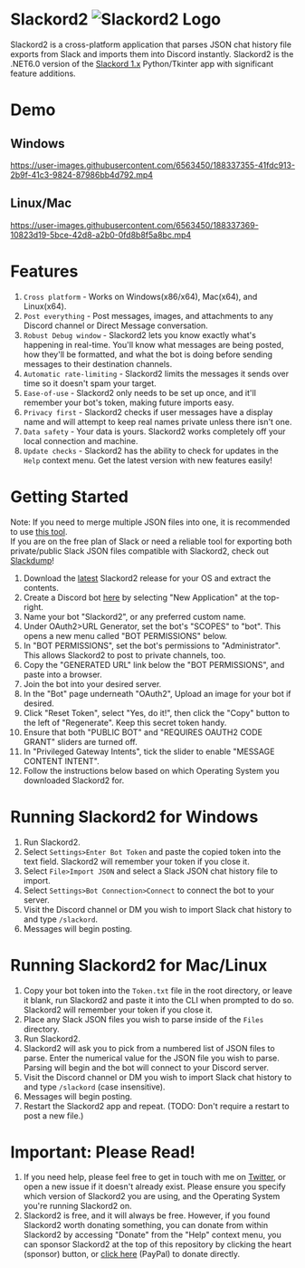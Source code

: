 # Slackord2 ![Slackord2 Logo](https://i.imgur.com/PyVjqzL.png)

Slackord2 is a cross-platform application that parses JSON chat history file exports from Slack and imports them into Discord instantly.
Slackord2 is the .NET6.0 version of the [Slackord 1.x](https://github.com/thomasloupe/Slackord) Python/Tkinter app with significant feature additions.

# Demo
## Windows
https://user-images.githubusercontent.com/6563450/188337355-41fdc913-2b9f-41c3-9824-87986bb4d792.mp4
## Linux/Mac
https://user-images.githubusercontent.com/6563450/188337369-10823d19-5bce-42d8-a2b0-0fd8b8f5a8bc.mp4

# Features
1. `Cross platform` - Works on Windows(x86/x64), Mac(x64), and Linux(x64).
1. `Post everything` - Post messages, images, and attachments to any Discord channel or Direct Message conversation.
1. `Robust Debug window` - Slackord2 lets you know exactly what's happening in real-time. You'll know what messages are being posted, how they'll be formatted, and what the bot is doing before sending messages to their destination channels.
1. `Automatic rate-limiting` - Slackord2 limits the messages it sends over time so it doesn't spam your target.
1. `Ease-of-use` - Slackord2 only needs to be set up once, and it'll remember your bot's token, making future imports easy.
1. `Privacy first` - Slackord2 checks if user messages have a display name and will attempt to keep real names private unless there isn't one.
1. `Data safety` - Your data is yours. Slackord2 works completely off your local connection and machine.
1. `Update checks` - Slackord2 has the ability to check for updates in the `Help` context menu. Get the latest version with new features easily!

# Getting Started
Note: If you need to merge multiple JSON files into one, it is recommended to use [this tool](https://dashboard.data.gov/merge).</br>
If you are on the free plan of Slack or need a reliable tool for exporting both private/public Slack JSON files compatible with Slackord2, check out [Slackdump](https://github.com/rusq/slackdump)!
1. Download the [latest](https://github.com/thomasloupe/Slackord2/releases) Slackord2 release for your OS and extract the contents.
1. Create a Discord bot [here](https://discord.com/developers/applications) by selecting "New Application" at the top-right.
1. Name your bot "Slackord2", or any preferred custom name.
1. Under OAuth2>URL Generator, set the bot's "SCOPES" to "bot". This opens a new menu called "BOT PERMISSIONS" below.
1. In "BOT PERMISSIONS", set the bot's permissions to "Administrator". This allows Slackord2 to post to private channels, too.
1. Copy the "GENERATED URL" link below the "BOT PERMISSIONS", and paste into a browser.
1. Join the bot into your desired server.
1. In the "Bot" page underneath "OAuth2", Upload an image for your bot if desired.
1. Click "Reset Token", select "Yes, do it!", then click the "Copy" button to the left of "Regenerate". Keep this secret token handy.
1. Ensure that both "PUBLIC BOT" and "REQUIRES OAUTH2 CODE GRANT" sliders are turned off.
1. In "Privileged Gateway Intents", tick the slider to enable "MESSAGE CONTENT INTENT".
1. Follow the instructions below based on which Operating System you downloaded Slackord2 for.

# Running Slackord2 for Windows
1. Run Slackord2.
1. Select `Settings>Enter Bot Token` and paste the copied token into the text field. Slackord2 will remember your token if you close it.
1. Select `File>Import JSON` and select a Slack JSON chat history file to import.
1. Select `Settings>Bot Connection>Connect` to connect the bot to your server.
1. Visit the Discord channel or DM you wish to import Slack chat history to and type `/slackord`.
1. Messages will begin posting.

# Running Slackord2 for Mac/Linux
1. Copy your bot token into the `Token.txt` file in the root directory, or leave it blank, run Slackord2 and paste it into the CLI when prompted to do so. Slackord2 will remember your token if you close it.
1. Place any Slack JSON files you wish to parse inside of the `Files` directory.
1. Run Slackord2.
1. Slackord2 will ask you to pick from a numbered list of JSON files to parse. Enter the numerical value for the JSON file you wish to parse. Parsing will begin and the bot will connect to your Discord server.
1. Visit the Discord channel or DM you wish to import Slack chat history to and type `/slackord` (case insensitive).
1. Messages will begin posting.
1. Restart the Slackord2 app and repeat. (TODO: Don't require a restart to post a new file.)

# Important: Please Read!
1. If you need help, please feel free to get in touch with me on [Twitter](https://twitter.com/acid_rain), or open a new issue if it doesn't already exist. Please ensure you specify which version of Slackord2 you are using, and the Operating System you're running Slackord2 on.
1. Slackord2 is free, and it will always be free. However, if you found Slackord2 worth donating something, you can donate from within Slackord2 by accessing "Donate" from the "Help" context menu, you can sponsor Slackord2 at the top of this repository by clicking the heart (sponsor) button, or [click here](https://paypal.me/thomasloupe) (PayPal) to donate directly.
